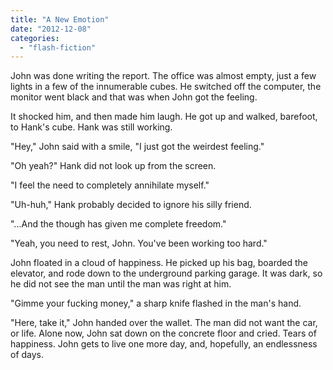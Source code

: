 ```yaml
---
title: "A New Emotion"
date: "2012-12-08"
categories: 
  - "flash-fiction"
---
```


John was done writing the report. The office was almost empty, just a few lights in a few of the innumerable cubes. He switched off the computer, the monitor went black and that was when John got the feeling.

It shocked him, and then made him laugh. He got up and walked, barefoot, to Hank's cube. Hank was still working.

"Hey," John said with a smile, "I just got the weirdest feeling."

"Oh yeah?" Hank did not look up from the screen.

"I feel the need to completely annihilate myself."

"Uh-huh," Hank probably decided to ignore his silly friend.

"...And the though has given me complete freedom."

"Yeah, you need to rest, John. You've been working too hard."

John floated in a cloud of happiness. He picked up his bag, boarded the elevator, and rode down to the underground parking garage. It was dark, so he did not see the man until the man was right at him.

"Gimme your fucking money," a sharp knife flashed in the man's hand.

"Here, take it," John handed over the wallet. The man did not want the car, or life. Alone now, John sat down on the concrete floor and cried. Tears of happiness. John gets to live one more day, and, hopefully, an endlessness of days.
